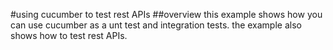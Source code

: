 #using cucumber to test rest APIs
##overview
this example shows how you can use cucumber as a unt test and integration tests.
the example also shows how to test rest APIs.